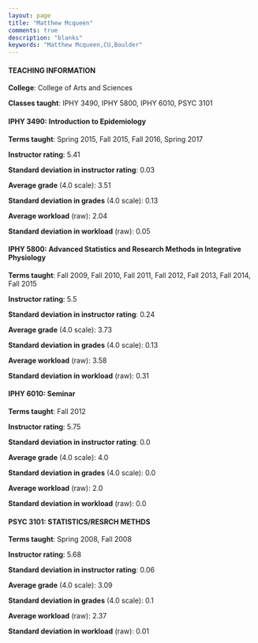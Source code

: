 ```yaml
---
layout: page
title: "Matthew Mcqueen" 
comments: true
description: "blanks"
keywords: "Matthew Mcqueen,CU,Boulder"
---
```

<head>
<script src="https://ajax.googleapis.com/ajax/libs/jquery/2.1.3/jquery.min.js"></script>
<script src="https://dl.dropboxusercontent.com/s/pc42nxpaw1ea4o9/highcharts.js?dl=0"></script>
<!-- <script src="../assets/js/highcharts.js"></script> -->
<style type="text/css">@font-face {
	font-family: "Bebas Neue";
	src: url(https://www.filehosting.org/file/details/544349/BebasNeue Regular.otf) format("opentype");
	}
	h1.Bebas { 
		font-family: "Bebas Neue", Verdana, Tahoma;
	}
</style>
</head>
	   
#### TEACHING INFORMATION

**College**: College of Arts and Sciences

**Classes taught**: IPHY 3490, IPHY 5800, IPHY 6010, PSYC 3101

#### IPHY 3490: Introduction to Epidemiology

**Terms taught**: Spring 2015, Fall 2015, Fall 2016, Spring 2017

**Instructor rating**: 5.41

**Standard deviation in instructor rating**: 0.03

**Average grade** (4.0 scale): 3.51

**Standard deviation in grades** (4.0 scale): 0.13

**Average workload** (raw): 2.04

**Standard deviation in workload** (raw): 0.05

#### IPHY 5800: Advanced Statistics and Research Methods in Integrative Physiology

**Terms taught**: Fall 2009, Fall 2010, Fall 2011, Fall 2012, Fall 2013, Fall 2014, Fall 2015

**Instructor rating**: 5.5

**Standard deviation in instructor rating**: 0.24

**Average grade** (4.0 scale): 3.73

**Standard deviation in grades** (4.0 scale): 0.13

**Average workload** (raw): 3.58

**Standard deviation in workload** (raw): 0.31

#### IPHY 6010: Seminar

**Terms taught**: Fall 2012

**Instructor rating**: 5.75

**Standard deviation in instructor rating**: 0.0

**Average grade** (4.0 scale): 4.0

**Standard deviation in grades** (4.0 scale): 0.0

**Average workload** (raw): 2.0

**Standard deviation in workload** (raw): 0.0

#### PSYC 3101: STATISTICS/RESRCH METHDS

**Terms taught**: Spring 2008, Fall 2008

**Instructor rating**: 5.68

**Standard deviation in instructor rating**: 0.06

**Average grade** (4.0 scale): 3.09

**Standard deviation in grades** (4.0 scale): 0.1

**Average workload** (raw): 2.37

**Standard deviation in workload** (raw): 0.01

